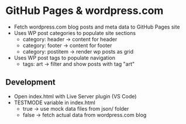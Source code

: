 # GitHub Pages & wordpress.com
- Fetch wordpress.com blog posts and meta data to GitHub Pages site
- Uses WP post categories to populate site sections
  - category: header -> content for header
  - category: footer -> content for footer
  - category: postitem -> render wp posts as grid
- Uses WP post tags to populate navigation
  - tags: art -> filter and show posts with tag "art"

## Development
- Open index.html with Live Server plugin (VS Code) 
- TESTMODE variable in index.html
  - true -> use mock data files from json/ folder
  - false -> fetch actual data from wordpress.com blog
